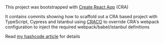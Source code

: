 This project was bootstrapped with [Create React App](https://github.com/facebook/create-react-app) (CRA)

It contains commits showing how to scaffold out a CRA based project with TypeScript, Cypress and Istanbul using [CRACO](https://github.com/sharegate/craco) to override CRA's webpack configuration to inject the required webpack/babel/istanbul definitions

Read [my hashcode article](https://hashnode.com/post/react-code-coverage-without-ejecting-from-cra-cjxn4d9tz001alks1m3ohycli) for details 
